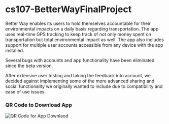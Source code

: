 # cs107-BetterWayFinalProject

Better Way enables its users to hold themselves accountable for their
environmental impacts on a daily basis regarding transportation. The app uses real-time GPS tracking to keep track of not only money spent on transportation but total environmental impact as well. The app also includes support for multiple user accounts accessible from any device with the app installed. 

Several bugs with accounts and app functionality have been eliminated since the beta version.

After extensive user testing and taking the feedback into account, we decided against implementing some of the more advanced sharing and social functionality we originally wanted to include due to compatibility and ease of use issues.

### QR Code to Download App
![QR Code for App Downlaod](https://6079b7da-a-c13aa4ea-s-sites.googlegroups.com/a/dons.usfca.edu/janky-code-5-ever/better-way-final/ImpactV2QR.jpg?attachauth=ANoY7cpPeHW_aRmUvPFqIuXiLDIgZ_XFrqMtZgUmpqcTOp_7fXLzmpxLYUM8AEC5dq9kwg3lrkHK13Prv6MNUNwFZv7FTOuY6hNGiOKfwsSbw886L5qr0td00eXmDz8jPk8DQti4QUEXg2VSK3WHVWjyCC5lAg8V9IsRxk_s7-XTusBRszg3vrCYmwZaJEJ8mUbJgijBZ8vvdT3gLvaqqgXal_XT0MMAW0RHiFwJTbi5hYZr3l3FUwIRi617qcKAl7_v-O_86gt2&attredirects=0)
